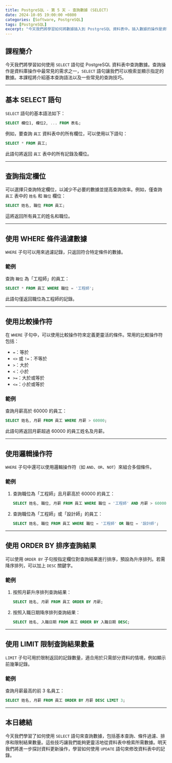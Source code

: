 ```yaml
---
title: PostgreSQL - 第 5 天 - 查詢數據 (SELECT)
date: 2024-10-05 19:00:00 +0800
categories: [Software, PostgreSQL]
tags: [PostgreSQL] 
excerpt: "今天我們將學習如何將數據插入到 PostgreSQL 資料表中。插入數據的操作是資料庫管理中最基本且常用的操作之一，因為它允許我們將實際數據填入資料表。我們會介紹使用 `INSERT INTO` 語句插入單筆或多筆數據的不同方法。"
---
```


## 課程簡介
今天我們將學習如何使用 `SELECT` 語句從 PostgreSQL 資料表中查詢數據。查詢操作是資料庫操作中最常見的需求之一，`SELECT` 語句讓我們可以檢索並顯示指定的數據。本課程將介紹基本查詢語法以及一些常見的查詢技巧。

---

## 基本 SELECT 語句

`SELECT` 語句的基本語法如下：

```sql
SELECT 欄位1, 欄位2, ... FROM 表名;
```

例如，要查詢 `員工` 資料表中的所有欄位，可以使用以下語句：

```sql
SELECT * FROM 員工;
```

此語句將返回 `員工` 表中的所有記錄及欄位。

---

## 查詢指定欄位

可以選擇只查詢特定欄位，以減少不必要的數據並提高查詢效率。例如，僅查詢 `員工` 表中的 `姓名` 和 `職位` 欄位：

```sql
SELECT 姓名, 職位 FROM 員工;
```

這將返回所有員工的姓名和職位。

---

## 使用 WHERE 條件過濾數據

`WHERE` 子句可以用來過濾記錄，只返回符合特定條件的數據。

### 範例
查詢 `職位` 為「工程師」的員工：

```sql
SELECT * FROM 員工 WHERE 職位 = '工程師';
```

此語句僅返回職位為工程師的記錄。

---

## 使用比較操作符

在 `WHERE` 子句中，可以使用比較操作符來定義更靈活的條件。常用的比較操作符包括：

- `=`：等於
- `<>` 或 `!=`：不等於
- `>`：大於
- `<`：小於
- `>=`：大於或等於
- `<=`：小於或等於

### 範例
查詢月薪高於 60000 的員工：

```sql
SELECT 姓名, 月薪 FROM 員工 WHERE 月薪 > 60000;
```

此語句將返回月薪超過 60000 的員工姓名及月薪。

---

## 使用邏輯操作符

`WHERE` 子句中還可以使用邏輯操作符（如 `AND`、`OR`、`NOT`）來組合多個條件。

### 範例

1. 查詢職位為「工程師」且月薪高於 60000 的員工：

   ```sql
   SELECT 姓名, 職位, 月薪 FROM 員工 WHERE 職位 = '工程師' AND 月薪 > 60000;
   ```

2. 查詢職位為「工程師」或「設計師」的員工：

   ```sql
   SELECT 姓名, 職位 FROM 員工 WHERE 職位 = '工程師' OR 職位 = '設計師';
   ```

---

## 使用 ORDER BY 排序查詢結果

可以使用 `ORDER BY` 子句按指定欄位對查詢結果進行排序，預設為升序排列。若需降序排列，可以加上 `DESC` 關鍵字。

### 範例

1. 按照月薪升序排列查詢結果：

   ```sql
   SELECT 姓名, 月薪 FROM 員工 ORDER BY 月薪;
   ```

2. 按照入職日期降序排列查詢結果：

   ```sql
   SELECT 姓名, 入職日期 FROM 員工 ORDER BY 入職日期 DESC;
   ```

---

## 使用 LIMIT 限制查詢結果數量

`LIMIT` 子句可用於限制返回的記錄數量，適合用於只需部分資料的情境，例如顯示前幾筆記錄。

### 範例

查詢月薪最高的前 3 名員工：

```sql
SELECT 姓名, 月薪 FROM 員工 ORDER BY 月薪 DESC LIMIT 3;
```

---

## 本日總結
今天我們學習了如何使用 `SELECT` 語句來查詢數據，包括基本查詢、條件過濾、排序和限制結果數量。這些技巧讓我們能夠更靈活地從資料表中檢索所需數據。明天我們將進一步探討資料更新操作，學習如何使用 `UPDATE` 語句來修改資料表中的記錄。
